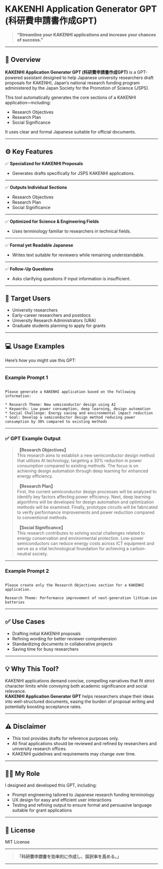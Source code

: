 # KAKENHI Application Generator GPT (科研費申請書作成GPT)

> **“Streamline your KAKENHI applications and increase your chances of success.”**

---

## 📌 Overview

**KAKENHI Application Generator GPT (科研費申請書作成GPT)** is a GPT-powered assistant designed to help Japanese university researchers draft proposals for KAKENHI, Japan’s national research funding program administered by the Japan Society for the Promotion of Science (JSPS).

This tool automatically generates the core sections of a KAKENHI application—including:

- Research Objectives
- Research Plan
- Social Significance

It uses clear and formal Japanese suitable for official documents.

---

## ⚙️ Key Features

✅ **Specialized for KAKENHI Proposals**

- Generates drafts specifically for JSPS KAKENHI applications.

---

✅ **Outputs Individual Sections**

- Research Objectives
- Research Plan
- Social Significance

---

✅ **Optimized for Science & Engineering Fields**

- Uses terminology familiar to researchers in technical fields.

---

✅ **Formal yet Readable Japanese**

- Writes text suitable for reviewers while remaining understandable.

---

✅ **Follow-Up Questions**

- Asks clarifying questions if input information is insufficient.

---

## 🎯 Target Users

- University researchers
- Early-career researchers and postdocs
- University Research Administrators (URA)
- Graduate students planning to apply for grants

---

## 💻 Usage Examples

Here’s how you might use this GPT:

---

### Example Prompt 1

```

Please generate a KAKENHI application based on the following information:

* Research Theme: New semiconductor design using AI
* Keywords: Low power consumption, deep learning, design automation
* Social Challenge: Energy saving and environmental impact reduction
* Goal: Develop a semiconductor design method reducing power consumption by 30% compared to existing methods

```

---

### ✅ GPT Example Output

> **【Research Objectives】**  
> This research aims to establish a new semiconductor design method that utilizes AI technology, targeting a 30% reduction in power consumption compared to existing methods. The focus is on achieving design automation through deep learning for enhanced energy efficiency.  
>  
> **【Research Plan】**  
> First, the current semiconductor design processes will be analyzed to identify key factors affecting power efficiency. Next, deep learning algorithms will be developed for design automation and optimization methods will be examined. Finally, prototype circuits will be fabricated to verify performance improvements and power reduction compared to conventional methods.  
>  
> **【Social Significance】**  
> This research contributes to solving social challenges related to energy conservation and environmental protection. Low-power semiconductors can reduce energy costs across ICT equipment and serve as a vital technological foundation for achieving a carbon-neutral society.

---

### Example Prompt 2

```

Please create only the Research Objectives section for a KAKENHI application.

Research Theme: Performance improvement of next-generation lithium-ion batteries

```

---

## ✅ Use Cases

- Drafting initial KAKENHI proposals
- Refining wording for better reviewer comprehension
- Standardizing documents in collaborative projects
- Saving time for busy researchers

---

## 💡 Why This Tool?

KAKENHI applications demand concise, compelling narratives that fit strict character limits while conveying both academic significance and social relevance.  
**KAKENHI Application Generator GPT** helps researchers shape their ideas into well-structured documents, easing the burden of proposal writing and potentially boosting acceptance rates.

---

## ⚠️ Disclaimer

- This tool provides drafts for reference purposes only.
- All final applications should be reviewed and refined by researchers and university research offices.
- KAKENHI guidelines and requirements may change over time.

---

## 👨‍💻 My Role

I designed and developed this GPT, including:

- Prompt engineering tailored to Japanese research funding terminology
- UX design for easy and efficient user interactions
- Testing and refining output to ensure formal and persuasive language suitable for grant applications

---

## 📄 License

MIT License

---

> **「科研費申請書を効率的に作成し、採択率を高める。」**

---
